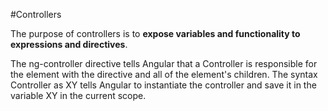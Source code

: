 #Controllers

The purpose of controllers is to **expose variables and functionality to expressions and
directives**.

The ng-controller directive tells Angular that a Controller is responsible for the element
with the directive and all of the element's children. The syntax Controller as XY tells
Angular to instantiate the controller and save it in the variable XY in the current scope.